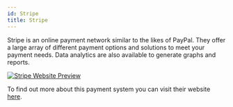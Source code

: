 ```yaml
---
id: Stripe
title: Stripe
---
```


Stripe is an online payment network similar to the likes of PayPal. They offer a large array of different payment options and solutions to meet your payment needs. Data analytics are also available to generate graphs and reports.

[<img alt="Stripe Website Preview" src="/img/Stripe.png" />](https://stripe.com/)

To find out more about this payment system you can visit their website [here](https://stripe.com/).
